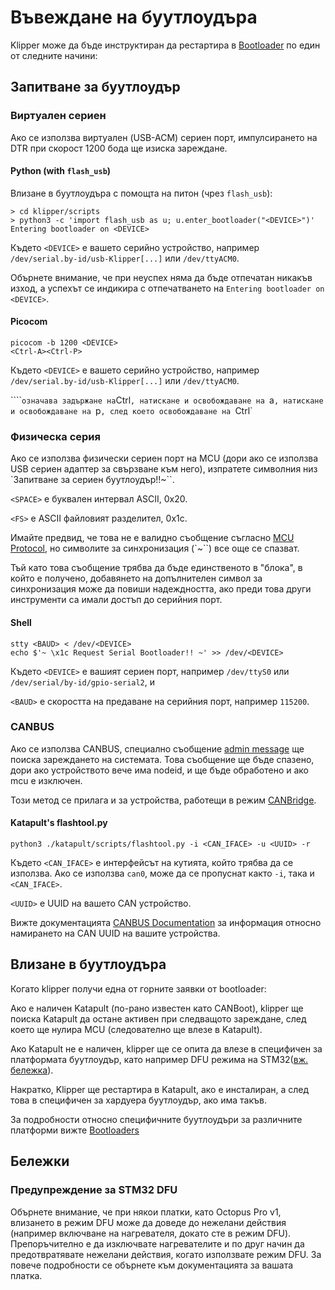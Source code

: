 # Въвеждане на буутлоудъра

Klipper може да бъде инструктиран да рестартира в [Bootloader](Bootloaders.md) по един от следните начини:

## Запитване за буутлоудър

### Виртуален сериен

Ако се използва виртуален (USB-ACM) сериен порт, импулсирането на DTR при скорост 1200 бода ще изиска зареждане.

#### Python (with `flash_usb`)

Влизане в буутлоудъра с помощта на питон (чрез `flash_usb`):

```shell
> cd klipper/scripts
> python3 -c 'import flash_usb as u; u.enter_bootloader("<DEVICE>")'
Entering bootloader on <DEVICE>
```

Където `<DEVICE>` е вашето серийно устройство, например `/dev/serial.by-id/usb-Klipper[...]` или `/dev/ttyACM0`.

Обърнете внимание, че при неуспех няма да бъде отпечатан никакъв изход, а успехът се индикира с отпечатването на `Entering bootloader on <DEVICE>`.

#### Picocom

```shell
picocom -b 1200 <DEVICE>
<Ctrl-A><Ctrl-P>
```

Където `<DEVICE>` е вашето серийно устройство, например `/dev/serial.by-id/usb-Klipper[...]` или `/dev/ttyACM0`.

````<Ctrl-A><Ctrl-P>` означава задържане на `Ctrl`, натискане и освобождаване на `a`, натискане и освобождаване на `p`, след което освобождаване на `Ctrl`

### Физическа серия

Ако се използва физически сериен порт на MCU (дори ако се използва USB сериен адаптер за свързване към него), изпратете символния низ `<SPACE><FS><SPACE>Запитване за сериен буутлоудър!!<SPACE>~``.

`<SPACE>` е буквален интервал ASCII, 0x20.

`<FS>` е ASCII файловият разделител, 0x1c.

Имайте предвид, че това не е валидно съобщение съгласно [MCU Protocol](Protocol.md#micro-controller-interface), но символите за синхронизация (`~``) все още се спазват.

Тъй като това съобщение трябва да бъде единственото в "блока", в който е получено, добавянето на допълнителен символ за синхронизация може да повиши надеждността, ако преди това други инструменти са имали достъп до серийния порт.

#### Shell

```shell
stty <BAUD> < /dev/<DEVICE>
echo $'~ \x1c Request Serial Bootloader!! ~' >> /dev/<DEVICE>
```

Където `<DEVICE>` е вашият сериен порт, например `/dev/ttyS0` или `/dev/serial/by-id/gpio-serial2`, и

`<BAUD>` е скоростта на предаване на серийния порт, например `115200`.

### CANBUS

Ако се използва CANBUS, специално съобщение [admin message](CANBUS_protocol.md#admin-messages) ще поиска зареждането на системата. Това съобщение ще бъде спазено, дори ако устройството вече има nodeid, и ще бъде обработено и ако mcu е изключен.

Този метод се прилага и за устройства, работещи в режим [CANBridge](CANBUS.md#usb-to-can-bus-bridge-mode).

#### Katapult's flashtool.py

```shell
python3 ./katapult/scripts/flashtool.py -i <CAN_IFACE> -u <UUID> -r
```

Където `<CAN_IFACE>` е интерфейсът на кутията, който трябва да се използва. Ако се използва `can0`, може да се пропуснат както `-i`, така и `<CAN_IFACE>`.

`<UUID>` е UUID на вашето CAN устройство.

Вижте документацията [CANBUS Documentation](CANBUS.md#finding-the-canbus_uuid-for-new-micro-controllers) за информация относно намирането на CAN UUID на вашите устройства.

## Влизане в буутлоудъра

Когато klipper получи една от горните заявки от bootloader:

Ако е наличен Katapult (по-рано известен като CANBoot), klipper ще поиска Katapult да остане активен при следващото зареждане, след което ще нулира MCU (следователно ще влезе в Katapult).

Ако Katapult не е наличен, klipper ще се опита да влезе в специфичен за платформата буутлоудър, като например DFU режима на STM32([вж. бележка](#stm32-dfu-warning)).

Накратко, Klipper ще рестартира в Katapult, ако е инсталиран, а след това в специфичен за хардуера буутлоудър, ако има такъв.

За подробности относно специфичните буутлоудъри за различните платформи вижте [Bootloaders](Bootloaders.md)

## Бележки

### Предупреждение за STM32 DFU

Обърнете внимание, че при някои платки, като Octopus Pro v1, влизането в режим DFU може да доведе до нежелани действия (например включване на нагревателя, докато сте в режим DFU). Препоръчително е да изключвате нагревателите и по друг начин да предотвратявате нежелани действия, когато използвате режим DFU. За повече подробности се обърнете към документацията за вашата платка.
